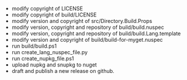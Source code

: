 - modify copyright of LICENSE
- modify copyright of build/LICENSE
- modify version and copyright of src/Directory.Build.Props
- modify version, copyright and repository of build/build.nuspec
- modify version, copyright and repository of build/build.Lang.template
- modify version and copyright of build/build-for-myget.nuspec
- run build/build.ps1
- run create_lang_nuspec_file.py
- run create_nupkg_file.ps1
- upload nupkg and snupkg to nuget
- draft and publish a new release on github.

